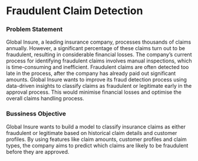 # Fraudulent Claim Detection

### Problem Statement
Global Insure, a leading insurance company, processes thousands of claims annually. However, a significant percentage of these claims turn out to be fraudulent, resulting in considerable financial losses. The company’s current process for identifying fraudulent claims involves manual inspections, which is time-consuming and inefficient. Fraudulent claims are often detected too late in the process, after the company has already paid out significant amounts. Global Insure wants to improve its fraud detection process using data-driven insights to classify claims as fraudulent or legitimate early in the approval process. This would minimise financial losses and optimise the overall claims handling process.

### Bussiness Objective
Global Insure wants to build a model to classify insurance claims as either fraudulent or legitimate based on historical claim details and customer profiles. By using features like claim amounts, customer profiles and claim types, the company aims to predict which claims are likely to be fraudulent before they are approved.

